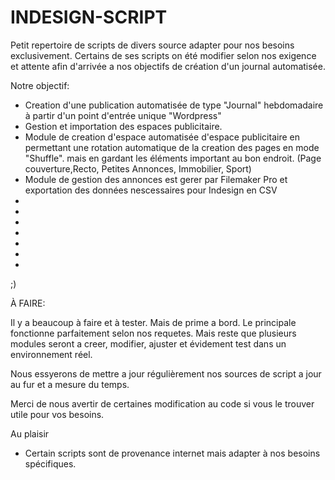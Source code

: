 # INDESIGN-SCRIPT

Petit repertoire de scripts de divers source adapter pour nos besoins exclusivement. Certains de ses scripts on été modifier selon nos exigence et attente afin d'arrivée a nos objectifs de création d'un journal automatisée.

Notre objectif:

- Creation d'une publication automatisée de type "Journal" hebdomadaire à partir d'un point d'entrée unique "Wordpress"
- Gestion et importation des espaces publicitaire.
- Module de creation d'espace automatisée d'espace publicitaire en permettant une rotation automatique de la creation des pages en mode "Shuffle". mais en gardant les éléments important au bon endroit. (Page couverture,Recto, Petites Annonces, Immobilier, Sport)
- Module de gestion des annonces est gerer par Filemaker Pro et exportation des données nescessaires pour Indesign en CSV
-
-
-
-
-
-
-
;)

À FAIRE:

Il y a beaucoup à faire et à tester. Mais de prime a bord. Le principale fonctionne parfaitement selon nos requetes. Mais reste que plusieurs modules seront a creer, modifier, ajuster et évidement test dans un environnement réel.

Nous essyerons de mettre a jour régulièrement nos sources de script a jour au fur et a mesure du temps.

Merci de nous avertir de certaines modification au code si vous le trouver utile pour vos besoins.

Au plaisir


* Certain scripts sont de provenance internet mais adapter à nos besoins spécifiques.
